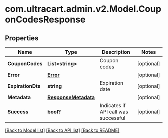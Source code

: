 # com.ultracart.admin.v2.Model.CouponCodesResponse
## Properties

Name | Type | Description | Notes
------------ | ------------- | ------------- | -------------
**CouponCodes** | **List&lt;string&gt;** | Coupon codes | [optional] 
**Error** | [**Error**](Error.md) |  | [optional] 
**ExpirationDts** | **string** | Expiration date | [optional] 
**Metadata** | [**ResponseMetadata**](ResponseMetadata.md) |  | [optional] 
**Success** | **bool?** | Indicates if API call was successful | [optional] 


[[Back to Model list]](../README.md#documentation-for-models) [[Back to API list]](../README.md#documentation-for-api-endpoints) [[Back to README]](../README.md)

